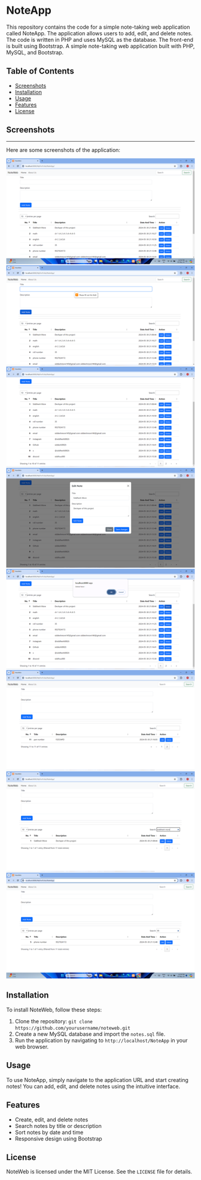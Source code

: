 # NoteApp
This repository contains the code for a simple note-taking web application called NoteApp. The application allows users to add, edit, and delete notes. The code is written in PHP and uses MySQL as the database. The front-end is built using Bootstrap.
A simple note-taking web application built with PHP, MySQL, and Bootstrap.

## Table of Contents
* [Screenshots](#screenshots)
* [Installation](#installation)
* [Usage](#usage)
* [Features](#features)
* [License](#license)
## Screenshots
--------------

Here are some screenshots of the application:

![NoteWeb Screenshot 1](s1.png)
![NoteWeb Screenshot 2](s2.png)
![NoteWeb Screenshot 3](s3.png)
![NoteWeb Screenshot 4](s4.png)
![NoteWeb Screenshot 5](s5.png)
![NoteWeb Screenshot 6](s6.png)
![NoteWeb Screenshot 7](s7.png)
![NoteWeb Screenshot 8](s8.png)
## Installation

To install NoteWeb, follow these steps:

1. Clone the repository: `git clone https://github.com/yourusername/noteweb.git`
2. Create a new MySQL database and import the `notes.sql` file.
3. Run the application by navigating to `http://localhost/NoteApp` in your web browser.

## Usage

To use NoteApp, simply navigate to the application URL and start creating notes! You can add, edit, and delete notes using the intuitive interface.

## Features

* Create, edit, and delete notes
* Search notes by title or description
* Sort notes by date and time
* Responsive design using Bootstrap

## License

NoteWeb is licensed under the MIT License. See the `LICENSE` file for details.
